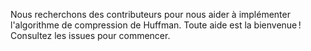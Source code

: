 Nous recherchons des contributeurs pour nous aider à implémenter l'algorithme de compression de Huffman.
Toute aide est la bienvenue ! Consultez les issues pour commencer.
